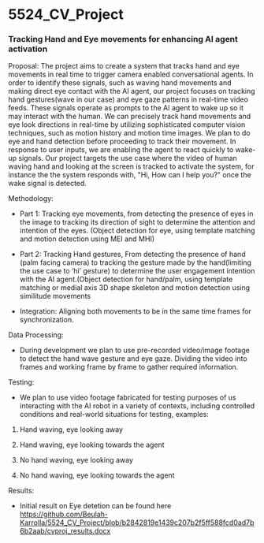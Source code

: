 # 5524_CV_Project

### Tracking Hand and Eye movements for enhancing AI agent activation

Proposal: The project aims to create a system that tracks hand and eye movements in real time to trigger camera enabled conversational agents. In order to identify these signals, such as waving hand movements and making direct eye contact with the AI agent, our project focuses on tracking hand gestures(wave in our case) and eye gaze patterns in real-time video feeds. These signals operate as prompts to the AI agent to wake up so it may interact with the human. We can precisely track hand movements and eye look directions in real-time by utilizing sophisticated computer vision techniques, such as motion history and motion time images. We plan to do eye and hand detection before proceeding to track their movement. In response to user inputs, we are  enabling the agent to react quickly to wake-up signals. Our project targets the use case where the video of human waving hand and looking at the screen is tracked to activate the system, for instance the the system responds with, "Hi, How can I help you?" once the wake signal is detected.

Methodology: 
* Part 1: Tracking eye movements, from detecting the presence of eyes in the image to tracking its direction of sight to determine the attention and intention of the eyes. (Object detection for eye, using template matching and motion detection using MEI and MHI)

* Part 2: Tracking Hand gestures, From detecting the presence of hand (palm facing camera) to tracking the gesture made by the hand(limiting the use case to ‘hi’ gesture) to determine the user engagement intention with the AI agent.(Object detection for hand/palm, using template matching or medial axis 3D shape skeleton and motion detection using similitude movements

* Integration: Aligning both movements to be in the same time frames for synchronization.

Data Processing:
* During development we plan to use pre-recorded video/image footage to detect the hand wave gesture and eye gaze. Dividing the video into frames and working frame by frame to gather required information.

Testing:
* We plan to use video footage fabricated for testing purposes of us interacting with the AI robot in a variety of contexts, including controlled conditions and real-world situations for testing, examples:
1. Hand waving, eye looking away

2. Hand waving, eye looking towards the agent

3. No hand waving, eye looking away

4. No hand waving, eye looking towards the agent

Results:  
* Initial result on Eye detetion can be found here  https://github.com/Beulah-Karrolla/5524_CV_Project/blob/b2842819e1439c207b2f5ff588fcd0ad7b6b2aab/cvproj_results.docx
